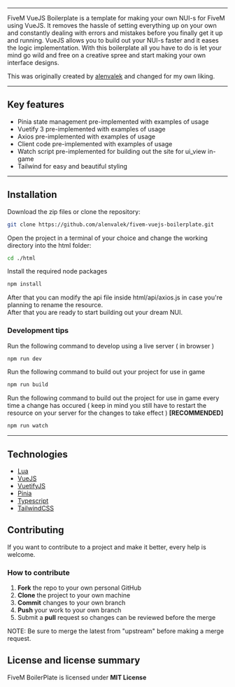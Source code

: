 <hr>
FiveM VueJS Boilerplate is a template for making your own NUI-s for FiveM using VueJS. It removes the hassle of setting everything up on your own and constantly dealing with errors and mistakes before you finally get it up and running. VueJS allows you to build out your NUI-s faster and it eases the logic implementation. With this boilerplate all you have to do is let your mind go wild and free on a creative spree and start making your own interface designs.

This was originally created by [alenvalek](https://github.com/alenvalek/fivem-vuejs-boilerplate) and changed for my own liking.
<hr>

## Key features
* Pinia state management pre-implemented with examples of usage
* Vuetify 3 pre-implemented with examples of usage
* Axios pre-implemented with examples of usage
* Client code pre-implemented with examples of usage
* Watch script pre-implemented for building out the site for ui_view in-game
* Tailwind for easy and beautiful styling
<hr>

## Installation
Download the zip files or clone the repository:
```bash
git clone https://github.com/alenvalek/fivem-vuejs-boilerplate.git
```
Open the project in a terminal of your choice and change the working directory into the html folder:
```bash
cd ./html
```
Install the required node packages
```bash
npm install
```

After that you can modify the api file inside html/api/axios.js in case you're planning to rename the resource. \
After that you are ready to start building out your dream NUI.


### Development tips
Run the following command to develop using a live server ( in browser )
```bash
npm run dev
```
Run the following command to build out your project for use in game
```bash
npm run build
```
Run the following command to build out the project for use in game every time a change has occured ( keep in mind you still have to restart the resource on your server for the changes to take effect ) **[RECOMMENDED]**
```bash
npm run watch
```
<hr>

## Technologies
* [Lua](https://www.lua.org)
* [VueJS](https://vuejs.org)
* [VuetifyJS](https://vuetifyjs.com/en/)
* [Pinia](https://pinia.vuejs.org/)
* [Typescript](https://www.typescriptlang.org/)
* [TailwindCSS](https://tailwindcss.com/)

## Contributing
If you want to contribute to a project and make it better, every help is welcome.
### How to contribute
1. **Fork** the repo to your own personal GitHub
2. **Clone** the project to your own machine
3. **Commit** changes to your own branch
4. **Push** your work to your own branch
5. Submit a **pull** request so changes can be reviewed before the merge 

NOTE: Be sure to merge the latest from "upstream" before making a merge request.

## License and license summary
FiveM BoilerPlate is licensed under **MIT License**